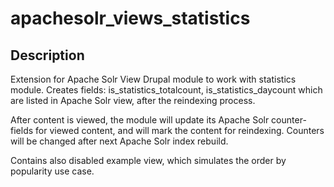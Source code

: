 apachesolr_views_statistics
===========================

Description
-----------------
Extension for Apache Solr View Drupal module to work with statistics module.
Creates fields: is_statistics_totalcount, is_statistics_daycount which are listed
in Apache Solr view, after the reindexing process.

After content is viewed, the module will update its Apache Solr counter-fields
for viewed content, and will mark the content for reindexing. Counters will be
changed after next Apache Solr index rebuild.

Contains also disabled example view, which simulates the order by popularity use
case.